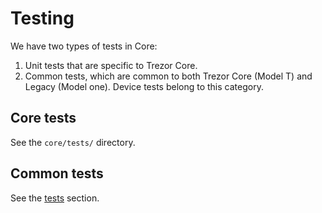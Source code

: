 # Testing

We have two types of tests in Core:

1. Unit tests that are specific to Trezor Core.
2. Common tests, which are common to both Trezor Core (Model T) and Legacy (Model one). Device tests belong to this category.

## Core tests

See the `core/tests/` directory.

## Common tests

See the [tests](../../tests/index.md) section.

